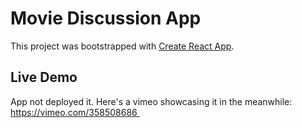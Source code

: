 # Movie Discussion App
This project was bootstrapped with [Create React App](https://github.com/facebook/create-react-app).

## Live Demo
App not deployed it. Here's a vimeo showcasing it in the meanwhile: https://vimeo.com/358508686 
